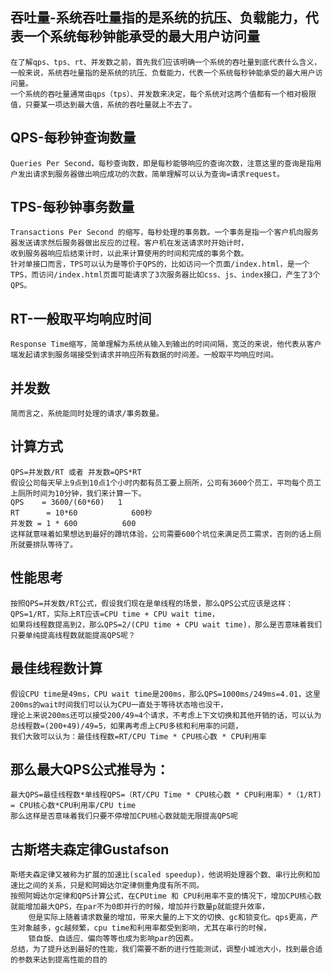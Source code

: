 
## 吞吐量-系统吞吐量指的是系统的抗压、负载能力，代表一个系统每秒钟能承受的最大用户访问量
    
    在了解qps、tps、rt、并发数之前，首先我们应该明确一个系统的吞吐量到底代表什么含义，一般来说，系统吞吐量指的是系统的抗压、负载能力，代表一个系统每秒钟能承受的最大用户访问量。
    一个系统的吞吐量通常由qps（tps）、并发数来决定，每个系统对这两个值都有一个相对极限值，只要某一项达到最大值，系统的吞吐量就上不去了。

## QPS-每秒钟查询数量

    Queries Per Second，每秒查询数，即是每秒能够响应的查询次数，注意这里的查询是指用户发出请求到服务器做出响应成功的次数，简单理解可以认为查询=请求request。

## TPS-每秒钟事务数量

    Transactions Per Second 的缩写，每秒处理的事务数。一个事务是指一个客户机向服务器发送请求然后服务器做出反应的过程。客户机在发送请求时开始计时，
    收到服务器响应后结束计时，以此来计算使用的时间和完成的事务个数。
    针对单接口而言，TPS可以认为是等价于QPS的，比如访问一个页面/index.html，是一个TPS，而访问/index.html页面可能请求了3次服务器比如css、js、index接口，产生了3个QPS。

## RT-一般取平均响应时间

    Response Time缩写，简单理解为系统从输入到输出的时间间隔，宽泛的来说，他代表从客户端发起请求到服务端接受到请求并响应所有数据的时间差。一般取平均响应时间。

## 并发数

    简而言之，系统能同时处理的请求/事务数量。

## 计算方式
    
    QPS=并发数/RT 或者 并发数=QPS*RT
    假设公司每天早上9点到10点1个小时内都有员工要上厕所，公司有3600个员工，平均每个员工上厕所时间为10分钟，我们来计算一下。
    QPS    = 3600/(60*60)   1
    RT      = 10*60            600秒
    并发数 = 1 * 600          600
    这样就意味着如果想达到最好的蹲坑体验，公司需要600个坑位来满足员工需求，否则的话上厕所就要排队等待了。
    
## 性能思考

    按照QPS=并发数/RT公式，假设我们现在是单线程的场景，那么QPS公式应该是这样：QPS=1/RT，实际上RT应该=CPU time + CPU wait time，
    如果将线程数提高到2，那么QPS=2/(CPU time + CPU wait time)，那么是否意味着我们只要单纯提高线程数就能提高QPS呢？
   
   
## 最佳线程数计算
   
    假设CPU time是49ms，CPU wait time是200ms，那么QPS=1000ms/249ms=4.01，这里200ms的wait时间我们可以认为CPU一直处于等待状态啥也没干，
    理论上来说200ms还可以接受200/49≈4个请求，不考虑上下文切换和其他开销的话，可以认为总线程数=(200+49)/49=5，如果再考虑上CPU多核和利用率的问题，
    我们大致可以认为：最佳线程数=RT/CPU Time * CPU核心数 * CPU利用率
   
   
## 那么最大QPS公式推导为：
   
    最大QPS=最佳线程数*单线程QPS=（RT/CPU Time * CPU核心数 * CPU利用率）*（1/RT) = CPU核心数*CPU利用率/CPU time
    那么这样是否意味着我们只要不停增加CPU核心数就能无限提高QPS呢
    
## 古斯塔夫森定律Gustafson
   
    斯塔夫森定律又被称为扩展的加速比(scaled speedup)，他说明处理器个数、串行比例和加速比之间的关系，只是和阿姆达尔定律侧重角度有所不同。
    按照阿姆达尔定律和QPS计算公式，在CPUtime 和 CPU利用率不变的情况下，增加CPU核心数就能增加最大QPS，在par不为0即并行的时候，增加并行数量p就能提升效率，
        但是实际上随着请求数量的增加，带来大量的上下文的切换、gc和锁变化。qps更高，产生对象越多，gc越频繁，cpu time和利用率都受到影响，尤其在串行的时候，
        锁自旋、自适应、偏向等等也成为影响par的因素。
    总结，为了提升达到最好的性能，我们需要不断的进行性能测试，调整小城池大小，找到最合适的参数来达到提高性能的目的
